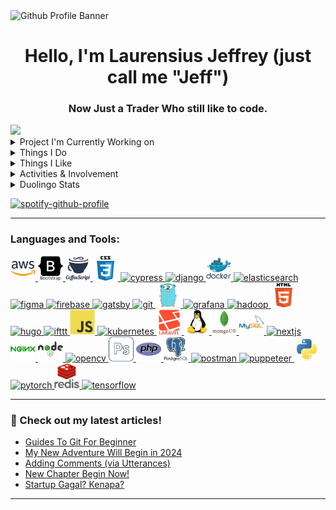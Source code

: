 <img src="https://cdn.skiddle.id/github/profile.webp" alt="Github Profile Banner">

<h1 align="center">Hello, I'm Laurensius Jeffrey (just call me "Jeff")</h1>
<h3 align="center">Now Just a Trader Who still like to code.</h3>

<img src="https://github-stats-alpha.vercel.app/api?username=arcestia&cc=000&tc=fff&ic=fff&bc=000">

<details>
<summary>Project I'm Currently Working on</summary>
<ul>
    <li>Open API for Utilized LLM Model With Laravel and FastAPI in AWS Lambda</li>
    <li>Sekoci : Multimodal Large Language Model (MLLM) Still on Closed Development</li>
</ul>
</details>

<details>
<summary>Things I Do</summary>
<ul>
    <li>💵 Trading
        <ul>
            <li>Stocks</li>
            <li>Crypto</li>
            <li>Forex</li>
            <li>Options</li>
            <li>ETFs</li>
        </ul>
    </li>
    <li>🍳 Cooking
        <ul>
            <li>Enjoys cooking and eating homemade meals</li>
        </ul>
    </li>
    <li>📚 Reading
        <ul>
            <li>Primarily focused on Geo-Politics and Geo-Economics</li>
        </ul>
    </li>
    <li>🗣️ Multilingual
        <ul>
            <li>Bahasa Indonesia (mother tongue)</li>
            <li>English</li>
            <li>Mandarin</li>
            <li>Vietnamese</li>
            <li>Bahasa Melayu</li>
            <li>Singaporean English (Singlish)</li>
            <li>French</li>
            <li>German</li>
        </ul>
    </li>
</ul>
</details>

<details>
<summary>Things I Like</summary>
<ul>
    <li>🎮 Video Games
        <ul>
            <li>Eve Online</li>
            <li>League of Legends</li>
        </ul>
    </li>
    <li>🎵 Music
        <ul>
            <li>Pop</li>
            <li>Jazz</li>
            <li>Classical</li>
            <li>Open to anything</li>
        </ul>
    </li>
    <li>🎥 Movies
        <ul>
            <li>Action</li>
            <li>Crimes</li>
            <li>Political</li>
            <li>Sci-fi</li>
            <li>Space</li>
            <li>Future</li>
            <li>Scientific</li>
        </ul>
    </li>
    <li>📷 Photography</li>
</ul>
</details>

<details>
<summary>Activities & Involvement</summary>
<ul>
    <li>Ascendio Foundation</li>
    <li>UNHCR Volunteer</li>
    <li>Human Rights Activist</li>
    <li>Greenpeace Volunteer</li>
    <li>Amnesty International</li>
</ul>
</details>


<details>
<summary>Duolingo Stats</summary>
<!--START_SECTION:duolingoStats-->
<!-- Automatically generated with https://github.com/centrumek/duolingo-readme-stats-->

| Username | Day Streak | Total XP |
|:---:|:---:|:---:|
| 👤 arcestia | 🔥 60 | ⚡ 75269 |

| Language | Level | XP |
|:---:|:---:|:---:|
| 🇪🇸 Spanish | 👑 58 | ⚡ 21973 |
| 🇻🇳 Vietnamese | 👑 112 | ⚡ 1609 |
| 🇩🇪 German | 👑 14 | ⚡ 22881 |
| 🇫🇷 French | 👑 33 | ⚡ 10750 |
| 🇺🇸 Klingon | 👑 23 | ⚡ 4710 |
| undefined High Valyrian | 👑 22 | ⚡ 3790 |
| null Esperanto | 👑 178 | ⚡ 4400 |
| 🇮🇩 Indonesian | 👑 130 | ⚡ 4810 |
| 🇨🇳 Chinese | 👑 6 | ⚡ 216 |
| 🇺🇸 English | 👑 31 | ⚡ 130 |

<!--END_SECTION:duolingoStats-->
</details>

[![spotify-github-profile](https://spotify-github-profile.vercel.app/api/view?uid=arcestia&cover_image=false&theme=default&show_offline=false&background_color=121212&interchange=false)](https://spotify-github-profile.vercel.app/api/view?uid=arcestia&redirect=true)

------

<h3 align="left">Languages and Tools:</h3>
<p align="left"> <a href="https://aws.amazon.com" target="_blank" rel="noreferrer"> <img src="https://raw.githubusercontent.com/devicons/devicon/master/icons/amazonwebservices/amazonwebservices-original-wordmark.svg" alt="aws" width="40" height="40"/> </a> <a href="https://getbootstrap.com" target="_blank" rel="noreferrer"> <img src="https://raw.githubusercontent.com/devicons/devicon/master/icons/bootstrap/bootstrap-plain-wordmark.svg" alt="bootstrap" width="40" height="40"/> </a> <a href="https://offeescript.org" target="_blank" rel="noreferrer"> <img src="https://raw.githubusercontent.com/devicons/devicon/master/icons/coffeescript/coffeescript-original-wordmark.svg" alt="coffeescript" width="40" height="40"/> </a> <a href="https://www.w3schools.com/css/" target="_blank" rel="noreferrer"> <img src="https://raw.githubusercontent.com/devicons/devicon/master/icons/css3/css3-original-wordmark.svg" alt="css3" width="40" height="40"/> </a> <a href="https://www.cypress.io" target="_blank" rel="noreferrer"> <img src="https://raw.githubusercontent.com/simple-icons/simple-icons/6e46ec1fc23b60c8fd0d2f2ff46db82e16dbd75f/icons/cypress.svg" alt="cypress" width="40" height="40"/> </a> <a href="https://www.djangoproject.com/" target="_blank" rel="noreferrer"> <img src="https://cdn.worldvectorlogo.com/logos/django.svg" alt="django" width="40" height="40"/> </a> <a href="https://www.docker.com/" target="_blank" rel="noreferrer"> <img src="https://raw.githubusercontent.com/devicons/devicon/master/icons/docker/docker-original-wordmark.svg" alt="docker" width="40" height="40"/> </a> <a href="https://www.elastic.co" target="_blank" rel="noreferrer"> <img src="https://www.vectorlogo.zone/logos/elastic/elastic-icon.svg" alt="elasticsearch" width="40" height="40"/> </a> <a href="https://www.figma.com/" target="_blank" rel="noreferrer"> <img src="https://www.vectorlogo.zone/logos/figma/figma-icon.svg" alt="figma" width="40" height="40"/> </a> <a href="https://firebase.google.com/" target="_blank" rel="noreferrer"> <img src="https://www.vectorlogo.zone/logos/firebase/firebase-icon.svg" alt="firebase" width="40" height="40"/> </a> <a href="https://www.gatsbyjs.com/" target="_blank" rel="noreferrer"> <img src="https://www.vectorlogo.zone/logos/gatsbyjs/gatsbyjs-icon.svg" alt="gatsby" width="40" height="40"/> </a> <a href="https://git-scm.com/" target="_blank" rel="noreferrer"> <img src="https://www.vectorlogo.zone/logos/git-scm/git-scm-icon.svg" alt="git" width="40" height="40"/> </a> <a href="https://golang.org" target="_blank" rel="noreferrer"> <img src="https://raw.githubusercontent.com/devicons/devicon/master/icons/go/go-original.svg" alt="go" width="40" height="40"/> </a> <a href="https://grafana.com" target="_blank" rel="noreferrer"> <img src="https://www.vectorlogo.zone/logos/grafana/grafana-icon.svg" alt="grafana" width="40" height="40"/> </a> <a href="https://hadoop.apache.org/" target="_blank" rel="noreferrer"> <img src="https://www.vectorlogo.zone/logos/apache_hadoop/apache_hadoop-icon.svg" alt="hadoop" width="40" height="40"/> </a> <a href="https://www.w3.org/html/" target="_blank" rel="noreferrer"> <img src="https://raw.githubusercontent.com/devicons/devicon/master/icons/html5/html5-original-wordmark.svg" alt="html5" width="40" height="40"/> </a> <a href="https://gohugo.io/" target="_blank" rel="noreferrer"> <img src="https://api.iconify.design/logos-hugo.svg" alt="hugo" width="40" height="40"/> </a> <a href="https://ifttt.com/" target="_blank" rel="noreferrer"> <img src="https://www.vectorlogo.zone/logos/ifttt/ifttt-ar21.svg" alt="ifttt" width="40" height="40"/> </a> <a href="https://developer.mozilla.org/en-US/docs/Web/JavaScript" target="_blank" rel="noreferrer"> <img src="https://raw.githubusercontent.com/devicons/devicon/master/icons/javascript/javascript-original.svg" alt="javascript" width="40" height="40"/> </a> <a href="https://kubernetes.io" target="_blank" rel="noreferrer"> <img src="https://www.vectorlogo.zone/logos/kubernetes/kubernetes-icon.svg" alt="kubernetes" width="40" height="40"/> </a> <a href="https://laravel.com/" target="_blank" rel="noreferrer"> <img src="https://raw.githubusercontent.com/devicons/devicon/master/icons/laravel/laravel-plain-wordmark.svg" alt="laravel" width="40" height="40"/> </a> <a href="https://www.linux.org/" target="_blank" rel="noreferrer"> <img src="https://raw.githubusercontent.com/devicons/devicon/master/icons/linux/linux-original.svg" alt="linux" width="40" height="40"/> </a> <a href="https://www.mongodb.com/" target="_blank" rel="noreferrer"> <img src="https://raw.githubusercontent.com/devicons/devicon/master/icons/mongodb/mongodb-original-wordmark.svg" alt="mongodb" width="40" height="40"/> </a> <a href="https://www.mysql.com/" target="_blank" rel="noreferrer"> <img src="https://raw.githubusercontent.com/devicons/devicon/master/icons/mysql/mysql-original-wordmark.svg" alt="mysql" width="40" height="40"/> </a> <a href="https://nextjs.org/" target="_blank" rel="noreferrer"> <img src="https://cdn.worldvectorlogo.com/logos/nextjs-2.svg" alt="nextjs" width="40" height="40"/> </a> <a href="https://www.nginx.com" target="_blank" rel="noreferrer"> <img src="https://raw.githubusercontent.com/devicons/devicon/master/icons/nginx/nginx-original.svg" alt="nginx" width="40" height="40"/> </a> <a href="https://nodejs.org" target="_blank" rel="noreferrer"> <img src="https://raw.githubusercontent.com/devicons/devicon/master/icons/nodejs/nodejs-original-wordmark.svg" alt="nodejs" width="40" height="40"/> </a> <a href="https://opencv.org/" target="_blank" rel="noreferrer"> <img src="https://www.vectorlogo.zone/logos/opencv/opencv-icon.svg" alt="opencv" width="40" height="40"/> </a> <a href="https://www.photoshop.com/en" target="_blank" rel="noreferrer"> <img src="https://raw.githubusercontent.com/devicons/devicon/master/icons/photoshop/photoshop-line.svg" alt="photoshop" width="40" height="40"/> </a> <a href="https://www.php.net" target="_blank" rel="noreferrer"> <img src="https://raw.githubusercontent.com/devicons/devicon/master/icons/php/php-original.svg" alt="php" width="40" height="40"/> </a> <a href="https://www.postgresql.org" target="_blank" rel="noreferrer"> <img src="https://raw.githubusercontent.com/devicons/devicon/master/icons/postgresql/postgresql-original-wordmark.svg" alt="postgresql" width="40" height="40"/> </a> <a href="https://postman.com" target="_blank" rel="noreferrer"> <img src="https://www.vectorlogo.zone/logos/getpostman/getpostman-icon.svg" alt="postman" width="40" height="40"/> </a> <a href="https://github.com/puppeteer/puppeteer" target="_blank" rel="noreferrer"> <img src="https://www.vectorlogo.zone/logos/pptrdev/pptrdev-official.svg" alt="puppeteer" width="40" height="40"/> </a> <a href="https://www.python.org" target="_blank" rel="noreferrer"> <img src="https://raw.githubusercontent.com/devicons/devicon/master/icons/python/python-original.svg" alt="python" width="40" height="40"/> </a> <a href="https://pytorch.org/" target="_blank" rel="noreferrer"> <img src="https://www.vectorlogo.zone/logos/pytorch/pytorch-icon.svg" alt="pytorch" width="40" height="40"/> </a> <a href="https://redis.io" target="_blank" rel="noreferrer"> <img src="https://raw.githubusercontent.com/devicons/devicon/master/icons/redis/redis-original-wordmark.svg" alt="redis" width="40" height="40"/> </a> <a href="https://www.tensorflow.org" target="_blank" rel="noreferrer"> <img src="https://www.vectorlogo.zone/logos/tensorflow/tensorflow-icon.svg" alt="tensorflow" width="40" height="40"/> </a> </p>

------

### 📝 Check out my latest articles!
<!-- BLOG-POST-LIST:START -->
- [Guides To Git For Beginner](/notes/Guides-To-Git-For-Beginner)
- [My New Adventure Will Begin in 2024](/notes/My-New-Adventure-Will-Begin-in-2024)
- [Adding Comments &lpar;via Utterances&rpar;](/notes/Adding-comments-via-utterances)
- [New Chapter Begin Now!](/notes/new-chapter-begin-now)
- [Startup Gagal? Kenapa?](/notes/Startup-gagal-lagi)
<!-- BLOG-POST-LIST:END -->

------
